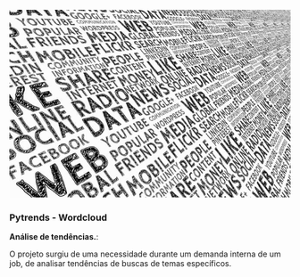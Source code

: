 ![Foto de Capa](https://github.com/cesarabaraujo/capa_perfil/blob/main/social-media-1989152_1280.jpg)

### Pytrends - Wordcloud

**Análise de tendências.**: 

O projeto surgiu de uma necessidade durante um demanda interna de um job, de analisar tendências de buscas de temas específicos. 
